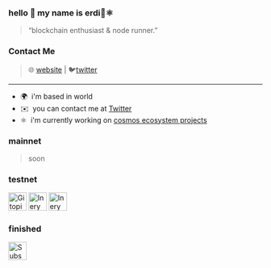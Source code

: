 ### hello 👋 my name is erdi👾⚛️
> “blockchain enthusiast & node runner.”
### Contact Me
> 🌐 [website](https://www.xyznodes.xyz) | 🐦[twitter](https://twitter.com/erdiningulu)

<hr />

* 🌍  i'm based in world
* ✉️  you can contact me at [Twitter](https://twitter.com/erdiningulu)
* ⚛️  i'm currently working on [cosmos ecosystem projects](https://cosmos.network/ecosystem/apps)

### mainnet
> soon
### testnet

<p align="left"><a href="https://gitopia.explorers.guru/validator/gitopiavaloper1qvf9ge9jhf8d0gf72mce4ptty95ecfs8up22qp" target="_blank" rel="noreferrer"><img src="https://static.wixstatic.com/media/2e38a3_1f2218eb48d54310aa953ab90e314df8~mv2.png/v1/fill/w_80,h_80,al_c,q_85,usm_0.66_1.00_0.01,enc_auto/2e38a3_1f2218eb48d54310aa953ab90e314df8~mv2.png" width="36" height="36" alt="Gitopia" /></a> 
<a href="https://explorer.inery.io/master-nodes/account_info/?name=dogubey" target="_blank" rel="noreferrer"><img src="https://static.wixstatic.com/media/2e38a3_74d82ac8cd664f1bb3d50d191f7c467c~mv2.jpg/v1/fill/w_80,h_80,al_c,q_80,usm_0.66_1.00_0.01,enc_auto/2e38a3_74d82ac8cd664f1bb3d50d191f7c467c~mv2.jpg" width="36" height="36" alt="Inery" /></a>
<a href="https://www.minima.global/" target="_blank" rel="noreferrer"><img src="https://pbs.twimg.com/profile_images/1413009918408331269/mtEQXplO_400x400.jpg" width="36" height="36" alt="Inery" /></a></p>
  
### finished
<a href="https://subspace.network/" target="_blank" rel="noreferrer"><img src="https://static.wixstatic.com/media/2e38a3_bb7427ac6c204337b3a329192b3a5bb2~mv2.jpg/v1/fill/w_80,h_80,al_c,q_80,usm_0.66_1.00_0.01,enc_auto/2e38a3_bb7427ac6c204337b3a329192b3a5bb2~mv2.jpg" width="36" height="36" alt="Subspace" /></a>

